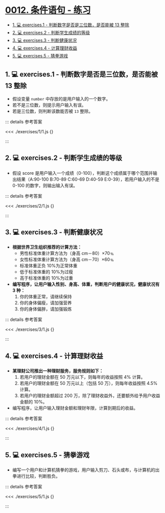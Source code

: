 # [0012. 条件语句 - 练习](https://github.com/tnotesjs/TNotes.javascript/tree/main/notes/0012.%20%E6%9D%A1%E4%BB%B6%E8%AF%AD%E5%8F%A5%20-%20%E7%BB%83%E4%B9%A0)

<!-- region:toc -->

- [1. 💻 exercises.1 - 判断数字是否是三位数，是否能被 13 整除](#1--exercises1---判断数字是否是三位数是否能被-13-整除)
- [2. 💻 exercises.2 - 判断学生成绩的等级](#2--exercises2---判断学生成绩的等级)
- [3. 💻 exercises.3 - 判断健康状况](#3--exercises3---判断健康状况)
- [4. 💻 exercises.4 - 计算理财收益](#4--exercises4---计算理财收益)
- [5. 💻 exercises.5 - 猜拳游戏](#5--exercises5---猜拳游戏)

<!-- endregion:toc -->

## 1. 💻 exercises.1 - 判断数字是否是三位数，是否能被 13 整除

- 假设变量 `number` 中存放的是用户输入的一个数字。
- 若不是三位数，则提示用户输入有误。
- 若是三位数，则判断该数能否被 `13` 整除。

::: details 参考答案

<<< ./exercises/1/1.js {}

:::

## 2. 💻 exercises.2 - 判断学生成绩的等级

- 假设 score 是用户输入一个成绩（0-100），判断这个成绩属于哪个范围并输出结果（A:90-100 B:70-89 C:60-69 D:40-59 E:0-39），若用户输入的不是 0-100 的数字，则输出输入有误。

::: details 参考答案

<<< ./exercises/2/1.js {}

:::

## 3. 💻 exercises.3 - 判断健康状况

- **根据世界卫生组织推荐的计算方法：**
  - 男性标准体重计算方法为（身高 cm－80）×70﹪
  - 女性标准体重计算方法为（身高 cm－70）×60﹪
  - 标准体重正负 10%为正常体重
  - 低于标准体重的 10%为过瘦
  - 高于标准体重的 10%为过重
- **编写程序，让用户输入性别、身高、体重，判断用户的健康状况，健康状况有 3 种：**
  1. 你的体重正常，请继续保持
  2. 你的身体偏瘦，请加强营养
  3. 你的身体偏胖，请加强锻炼

::: details 参考答案

<<< ./exercises/3/1.js {}

:::

## 4. 💻 exercises.4 - 计算理财收益

- **某理财公司推出一种理财服务，服务规则如下：**
  1. 若用户的理财金额在 50 万元以下，则每年的收益按照 4% 计算。
  2. 若用户的理财金额在 50 万元以上（包括 50 万），则每年收益按照 4.5% 计算。
  3. 若用户的理财金额超过 200 万，除了理财收益外，还要额外给予用户收益金额的 10%。
- 编写程序，让用户输入理财金额和理财年限，计算到期后的收益。

::: details 参考答案

<<< ./exercises/4/1.js {}

:::

## 5. 💻 exercises.5 - 猜拳游戏

- 编写一个用户和计算机猜拳的游戏，用户输入剪刀、石头或布，与计算机的出拳进行比较，判断胜负。

::: details 参考答案

<<< ./exercises/5/1.js {}

:::

